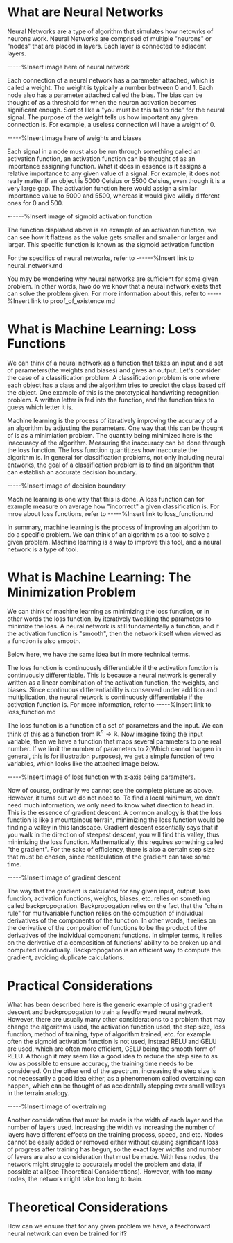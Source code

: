 # What are Neural Networks
Neural Networks are a type of algorithm that simulates how netowrks of neurons work. Neural Networks are comprised of multiple "neurons" or "nodes" that are placed in layers. Each layer is connected to adjacent layers.

-----%Insert image here of neural network

Each connection of a neural network has a parameter attached, which is called a weight. The weight is typically a number between 0 and 1. Each node also has a parameter attached called the bias. The bias can be thought of as a threshold for when the neuron activation becomes significant enough. Sort of like a "you must be this tall to ride" for the neural signal. The purpose of the weight tells us how important any given connection is. For example, a useless connection will have a weight of 0.

-----%Insert image here of weights and biases

Each signal in a node must also be run through something called an activation function, an activation function can be thought of as an importance assigning function. What it does in essence is it assigns a relative importance to any given value of a signal. For example, it does not really matter if an object is 5000 Celsius or 5500 Celsius, even though it is a very large gap. The activation function here would assign a similar importance value to 5000 and 5500, whereas it would give wildly different ones for 0 and 500.

------%Insert image of sigmoid activation function

The function displahed above is an example of an activation function, we can see how it flattens as the value gets smaller and smaller or larger and larger. This specific function is known as the sigmoid activation function

For the specifics of neural networks, refer to ------%Insert link to neural_network.md

You may be wondering why neural networks are sufficient for some given problem. In other words, hwo do we know that a neural network exists that can solve the problem given. For more information about this, refer to -----%Insert link to proof_of_existence.md

# What is Machine Learning: Loss Functions
We can think of a neural network as a function that takes an input and a set of parameters(the weights and biases) and gives an output. Let's consider the case of a classification problem. A classification problem is one where each object has a class and the algorithm tries to predict the class based off the object. One example of this is the prototypical handwriting recognition problem. A written letter is fed into the function, and the function tries to guess which letter it is.

Machine learning is the process of iteratively improving the accuracy of a an algorithm by adjusting the parameters. One way that this can be thought of is as a minimiation problem. The quantity being minimized here is the inaccuracy of the algorithm. Measuring the inaccuracy can be done through the loss function. The loss function quantitizes how inaccurate the algorithm is. In general for classification problems, not only including neural entworks, the goal of a classification problem is to find an algorithm that can establish an accurate decision boundary.

-----%Insert image of decision boundary

Machine learning is one way that this is done. A loss function can for example measure on average how "incorrect" a given classification is. For mroe about loss functions, refer to -----%Insert link to loss_function.md

In summary, machine learning is the process of improving an algorithm to do a specific problem. We can think of an algorithm as a tool to solve a given problem. Machine learning is a way to improve this tool, and a neural network is a type of tool.

# What is Machine Learning: The Minimization Problem
We can think of machine learning as minimizing the loss function, or in other words the loss function, by iteratively tweaking the parameters to minimize the loss. A neural network is still fundamentally a function, and if the activation function is "smooth", then the network itself when viewed as a function is also smooth. 

Below here, we have the same idea but in more technical terms. 

The loss function is continuously differentiable if the activation function is continuously differentiable. This is because a neural network is generally written as a linear combination of the activation function, the weights, and biases. Since continuous differentiability is conserved under addition and multiplication, the neural network is continuously differentiable if the activation function is. For more information, refer to -----%Insert link to loss_function.md

The loss function is a function of a set of parameters and the input. We can think of this as a function from $\mathbb{R}^n\rightarrow\mathbb{R}$. Now imagine fixing the input variable, then we have a function that maps several parameters to one real number. If we limit the number of parameters to 2(Which cannot happen in general, this is for illustration purposes), we get a simple function of two variables, which looks like the attached image below.

-----%Insert image of loss function with x-axis being parameters.

Now of course, ordinarily we cannot see the complete picture as above. However, it turns out we do not need to. To find a local minimum, we don't need much information, we only need to know what direction to head in. This is the essence of gradient descent. A common analogy is that the loss function is like a mountainous terrain, minimizing the loss function would be finding a valley in this landscape. Gradient descent essentially says that if you walk in the direction of steepest descent, you will find this valley, thus minimizing the loss function. Mathematically, this requires something called "the gradient". For the sake of efficiency, there is also a certain step size that must be chosen, since recalculation of the gradient can take some time.

-----%Insert image of gradient descent

The way that the gradient is calculated for any given input, output, loss function, activation functions, weights, biases, etc. relies on something called backpropogration. Backpropogation relies on the fact that the "chain rule" for multivariable function relies on the compuation of individual derivatives of the components of the function. In other words, it relies on the derivative of the composition of functions to be the product of the derivatives of the individual component functions. In simpler terms, it relies on the derivative of a composition of functions' ability to be broken up and computed individually. Backpropogation is an efficient way to compute the gradient, avoiding duplicate calculations. 

# Practical Considerations
What has been described here is the generic example of using gradient descent and backpropogation to train a feedforward neural network. However, there are usually many other considerations to a problem that may change the algorithms used, the activation function used, the step size, loss function, method of training, type of algorithm trained, etc. for example often the sigmoid activation function is not used, instead RELU and GELU are used, which are often more efficient, GELU being the smooth form of RELU. Although it may seem like a good idea to reduce the step size to as low as possible to ensure accuracy, the training time needs to be considered. On the other end of the spectrum, increasing the step size is not necessarily a good idea either, as a phenomenom called overtaining can happen, which can be thought of as accidentally stepping over small valleys in the terrain analogy. 

-----%Insert image of overtraining

Another consideration that must be made is the width of each layer and the number of layers used. Increasing the width vs increasing the number of layers have different effects on the training process, speed, and etc. Nodes cannot be easily added or removed either without causing significant loss of progress after training has begun, so the exact layer widths and number of layers are also a consideration that must be made. With less nodes, the network might struggle to accurately model the problem and data, if possible at all(see Theoretical Considerations). However, with too many nodes, the network might take too long to train. 

# Theoretical Considerations
How can we ensure that for any given problem we have, a feedforward neural network can even be trained for it?
